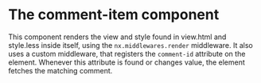 # The comment-item component

This component renders the view and style found in view.html and style.less inside itself,
using the `nx.middlewares.render` middleware.
It also uses a custom middleware, that registers the `comment-id` attribute on the element.
Whenever this attribute is found or changes value, the element fetches the matching comment.
